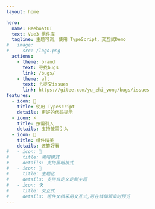 ```yaml
---
layout: home

hero:
  name: BeeboatUI
  text: Vue3 组件库
  tagline: 主题可调，使用 TypeScript，交互式Demo
#   image: 
#     src: /logo.png
  actions:
    - theme: brand
      text: 寻找bugs
      link: /bugs/
    - theme: alt
      text: 去提交issues
      link: https://gitee.com/yu_zhi_yong/bugs/issues
features:
  - icon: 🔑
    title: 使用 Typescript
    details: 更好的代码提示
  - icon: ⚡
    title: 按需引入
    details: 支持按需引入
  - icon: 🎁
    title: 组件精美
    details: 还算好看
#   - icon: 🌙
#     title: 黑暗模式
#     details: 支持黑暗模式
#   - icon: 🎨
#     title: 主题化
#     details: 支持自定义定制主题
#   - icon: 🛠️
#     title: 交互式
#     details: 组件文档采用交互式,可在线编辑实时预览
---
```

